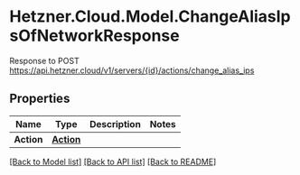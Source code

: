 # Hetzner.Cloud.Model.ChangeAliasIpsOfNetworkResponse
Response to POST https://api.hetzner.cloud/v1/servers/{id}/actions/change_alias_ips

## Properties

Name | Type | Description | Notes
------------ | ------------- | ------------- | -------------
**Action** | [**Action**](Action.md) |  | 

[[Back to Model list]](../../README.md#documentation-for-models) [[Back to API list]](../../README.md#documentation-for-api-endpoints) [[Back to README]](../../README.md)

